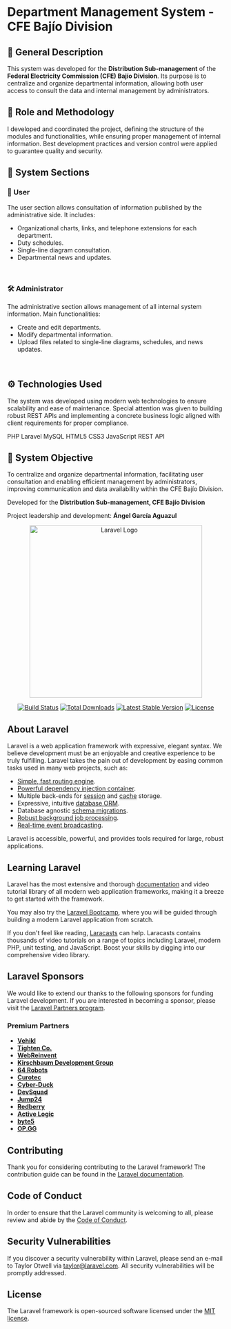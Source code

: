 <h1>Department Management System - CFE Bajío Division</h1>

<section>
  <h2>🎯 General Description</h2>
  <p>
    This system was developed for the <strong>Distribution Sub-management</strong> of the 
    <strong>Federal Electricity Commission (CFE) Bajío Division</strong>.  
    Its purpose is to centralize and organize departmental information, allowing both user access 
    to consult the data and internal management by administrators.
  </p>
</section>

<section>
  <h2>🧭 Role and Methodology</h2>
  <p>
    I developed and coordinated the project, defining the structure of the modules and functionalities, 
    while ensuring proper management of internal information.  
    Best development practices and version control were applied to guarantee quality and security.
  </p>
</section>

<section>
  <h2>🧩 System Sections</h2>

  <h3>👥 User</h3>
  <p>
    The user section allows consultation of information published by the administrative side.  
    It includes:
  </p>
  <ul>
    <li>Organizational charts, links, and telephone extensions for each department.</li>
    <li>Duty schedules.</li>
    <li>Single-line diagram consultation.</li>
    <li>Departmental news and updates.</li>
  </ul>
  <div class="img-placeholder">
    <img src="assets/img1.png" alt="">
    <img src="assets/img2.png" alt="">
    <img src="assets/img3.png" alt="">
    <img src="assets/img4.png" alt="">
    <img src="assets/img5.png" alt="">
    <img src="assets/img6.png" alt="">
    <img src="assets/img7.png" alt="">
  </div>

  <h3>🛠️ Administrator</h3>
  <p>
    The administrative section allows management of all internal system information.  
    Main functionalities:
  </p>
  <ul>
    <li>Create and edit departments.</li>
    <li>Modify departmental information.</li>
    <li>Upload files related to single-line diagrams, schedules, and news updates.</li>
  </ul>
  <div class="img-placeholder">
    <img src="assets/img9.png" alt="">
    <img src="assets/img10.png" alt="">
    <img src="assets/img11.png" alt="">
    <img src="assets/img12.png" alt="">
    <img src="assets/img13.png" alt="">
  </div>
</section>

<section>
  <h2>⚙️ Technologies Used</h2>
  <p>
    The system was developed using modern web technologies to ensure scalability and ease of maintenance.  
    Special attention was given to building robust REST APIs and implementing a concrete business logic 
    aligned with client requirements for proper compliance.
  </p>
  <div>
    <span class="tag">PHP</span>
    <span class="tag">Laravel</span>
    <span class="tag">MySQL</span>
    <span class="tag">HTML5</span>
    <span class="tag">CSS3</span>
    <span class="tag">JavaScript</span>
    <span class="tag">REST API</span>
  </div>
</section>

<section>
  <h2>🚀 System Objective</h2>
  <p>
    To centralize and organize departmental information, facilitating user consultation and enabling 
    efficient management by administrators, improving communication and data availability within 
    the CFE Bajío Division.
  </p>
</section>

<footer>
  <p>Developed for the <strong>Distribution Sub-management, CFE Bajío Division</strong></p>
  <p>Project leadership and development: <strong>Ángel García Aguazul</strong></p>
</footer>


<p align="center"><a href="https://laravel.com" target="_blank"><img src="https://raw.githubusercontent.com/laravel/art/master/logo-lockup/5%20SVG/2%20CMYK/1%20Full%20Color/laravel-logolockup-cmyk-red.svg" width="400" alt="Laravel Logo"></a></p>

<p align="center">
<a href="https://github.com/laravel/framework/actions"><img src="https://github.com/laravel/framework/workflows/tests/badge.svg" alt="Build Status"></a>
<a href="https://packagist.org/packages/laravel/framework"><img src="https://img.shields.io/packagist/dt/laravel/framework" alt="Total Downloads"></a>
<a href="https://packagist.org/packages/laravel/framework"><img src="https://img.shields.io/packagist/v/laravel/framework" alt="Latest Stable Version"></a>
<a href="https://packagist.org/packages/laravel/framework"><img src="https://img.shields.io/packagist/l/laravel/framework" alt="License"></a>
</p>

## About Laravel

Laravel is a web application framework with expressive, elegant syntax. We believe development must be an enjoyable and creative experience to be truly fulfilling. Laravel takes the pain out of development by easing common tasks used in many web projects, such as:

- [Simple, fast routing engine](https://laravel.com/docs/routing).
- [Powerful dependency injection container](https://laravel.com/docs/container).
- Multiple back-ends for [session](https://laravel.com/docs/session) and [cache](https://laravel.com/docs/cache) storage.
- Expressive, intuitive [database ORM](https://laravel.com/docs/eloquent).
- Database agnostic [schema migrations](https://laravel.com/docs/migrations).
- [Robust background job processing](https://laravel.com/docs/queues).
- [Real-time event broadcasting](https://laravel.com/docs/broadcasting).

Laravel is accessible, powerful, and provides tools required for large, robust applications.

## Learning Laravel

Laravel has the most extensive and thorough [documentation](https://laravel.com/docs) and video tutorial library of all modern web application frameworks, making it a breeze to get started with the framework.

You may also try the [Laravel Bootcamp](https://bootcamp.laravel.com), where you will be guided through building a modern Laravel application from scratch.

If you don't feel like reading, [Laracasts](https://laracasts.com) can help. Laracasts contains thousands of video tutorials on a range of topics including Laravel, modern PHP, unit testing, and JavaScript. Boost your skills by digging into our comprehensive video library.

## Laravel Sponsors

We would like to extend our thanks to the following sponsors for funding Laravel development. If you are interested in becoming a sponsor, please visit the [Laravel Partners program](https://partners.laravel.com).

### Premium Partners

- **[Vehikl](https://vehikl.com/)**
- **[Tighten Co.](https://tighten.co)**
- **[WebReinvent](https://webreinvent.com/)**
- **[Kirschbaum Development Group](https://kirschbaumdevelopment.com)**
- **[64 Robots](https://64robots.com)**
- **[Curotec](https://www.curotec.com/services/technologies/laravel/)**
- **[Cyber-Duck](https://cyber-duck.co.uk)**
- **[DevSquad](https://devsquad.com/hire-laravel-developers)**
- **[Jump24](https://jump24.co.uk)**
- **[Redberry](https://redberry.international/laravel/)**
- **[Active Logic](https://activelogic.com)**
- **[byte5](https://byte5.de)**
- **[OP.GG](https://op.gg)**

## Contributing

Thank you for considering contributing to the Laravel framework! The contribution guide can be found in the [Laravel documentation](https://laravel.com/docs/contributions).

## Code of Conduct

In order to ensure that the Laravel community is welcoming to all, please review and abide by the [Code of Conduct](https://laravel.com/docs/contributions#code-of-conduct).

## Security Vulnerabilities

If you discover a security vulnerability within Laravel, please send an e-mail to Taylor Otwell via [taylor@laravel.com](mailto:taylor@laravel.com). All security vulnerabilities will be promptly addressed.

## License

The Laravel framework is open-sourced software licensed under the [MIT license](https://opensource.org/licenses/MIT).
